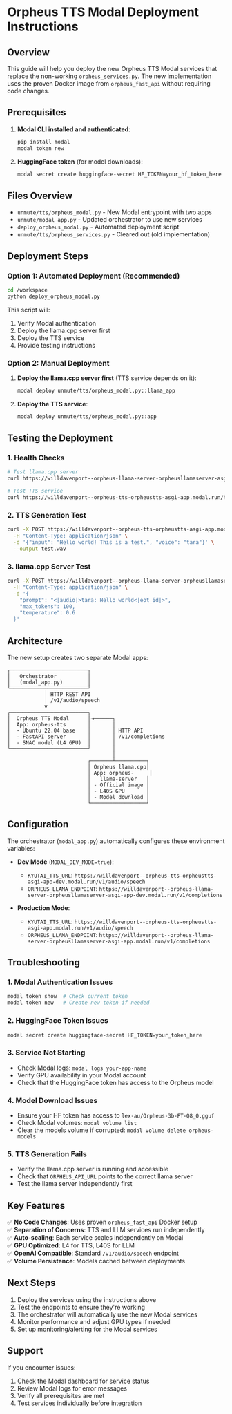 # Orpheus TTS Modal Deployment Instructions

## Overview

This guide will help you deploy the new Orpheus TTS Modal services that replace the non-working `orpheus_services.py`. The new implementation uses the proven Docker image from `orpheus_fast_api` without requiring code changes.

## Prerequisites

1. **Modal CLI installed and authenticated**:
   ```bash
   pip install modal
   modal token new
   ```

2. **HuggingFace token** (for model downloads):
   ```bash
   modal secret create huggingface-secret HF_TOKEN=your_hf_token_here
   ```

## Files Overview

- `unmute/tts/orpheus_modal.py` - New Modal entrypoint with two apps
- `unmute/modal_app.py` - Updated orchestrator to use new services  
- `deploy_orpheus_modal.py` - Automated deployment script
- `unmute/tts/orpheus_services.py` - Cleared out (old implementation)

## Deployment Steps

### Option 1: Automated Deployment (Recommended)

```bash
cd /workspace
python deploy_orpheus_modal.py
```

This script will:
1. Verify Modal authentication
2. Deploy the llama.cpp server first
3. Deploy the TTS service
4. Provide testing instructions

### Option 2: Manual Deployment

1. **Deploy the llama.cpp server first** (TTS service depends on it):
   ```bash
   modal deploy unmute/tts/orpheus_modal.py::llama_app
   ```

2. **Deploy the TTS service**:
   ```bash
   modal deploy unmute/tts/orpheus_modal.py::app
   ```

## Testing the Deployment

### 1. Health Checks

```bash
# Test llama.cpp server
curl https://willdavenport--orpheus-llama-server-orpheusllamaserver-asgi-app.modal.run/health

# Test TTS service  
curl https://willdavenport--orpheus-tts-orpheustts-asgi-app.modal.run/health
```

### 2. TTS Generation Test

```bash
curl -X POST https://willdavenport--orpheus-tts-orpheustts-asgi-app.modal.run/v1/audio/speech \
  -H "Content-Type: application/json" \
  -d '{"input": "Hello world! This is a test.", "voice": "tara"}' \
  --output test.wav
```

### 3. llama.cpp Server Test

```bash
curl -X POST https://willdavenport--orpheus-llama-server-orpheusllamaserver-asgi-app.modal.run/v1/completions \
  -H "Content-Type: application/json" \
  -d '{
    "prompt": "<|audio|>tara: Hello world<|eot_id|>",
    "max_tokens": 100,
    "temperature": 0.6
  }'
```

## Architecture

The new setup creates two separate Modal apps:

```
┌─────────────────────────┐
│   Orchestrator          │
│   (modal_app.py)        │  
└───────────┬─────────────┘
            │ HTTP REST API
            │ /v1/audio/speech
            ▼
┌─────────────────────────┐
│  Orpheus TTS Modal      │◄──────┐
│  App: orpheus-tts       │       │
│  - Ubuntu 22.04 base    │       │ HTTP API
│  - FastAPI server       │       │ /v1/completions
│  - SNAC model (L4 GPU)  │       │
└─────────────────────────┘       │
                                  │
                          ┌───────┴──────────┐
                          │ Orpheus llama.cpp│
                          │ App: orpheus-     │
                          │   llama-server   │
                          │ - Official image │
                          │ - L40S GPU       │
                          │ - Model download │
                          └──────────────────┘
```

## Configuration

The orchestrator (`modal_app.py`) automatically configures these environment variables:

- **Dev Mode** (`MODAL_DEV_MODE=true`):
  - `KYUTAI_TTS_URL`: `https://willdavenport--orpheus-tts-orpheustts-asgi-app-dev.modal.run/v1/audio/speech`
  - `ORPHEUS_LLAMA_ENDPOINT`: `https://willdavenport--orpheus-llama-server-orpheusllamaserver-asgi-app-dev.modal.run/v1/completions`

- **Production Mode**:
  - `KYUTAI_TTS_URL`: `https://willdavenport--orpheus-tts-orpheustts-asgi-app.modal.run/v1/audio/speech`
  - `ORPHEUS_LLAMA_ENDPOINT`: `https://willdavenport--orpheus-llama-server-orpheusllamaserver-asgi-app.modal.run/v1/completions`

## Troubleshooting

### 1. Modal Authentication Issues
```bash
modal token show  # Check current token
modal token new   # Create new token if needed
```

### 2. HuggingFace Token Issues  
```bash
modal secret create huggingface-secret HF_TOKEN=your_token_here
```

### 3. Service Not Starting
- Check Modal logs: `modal logs your-app-name`
- Verify GPU availability in your Modal account
- Check that the HuggingFace token has access to the Orpheus model

### 4. Model Download Issues
- Ensure your HF token has access to `lex-au/Orpheus-3b-FT-Q8_0.gguf`
- Check Modal volumes: `modal volume list`
- Clear the models volume if corrupted: `modal volume delete orpheus-models`

### 5. TTS Generation Fails
- Verify the llama.cpp server is running and accessible
- Check that `ORPHEUS_API_URL` points to the correct llama server
- Test the llama server independently first

## Key Features

✅ **No Code Changes**: Uses proven `orpheus_fast_api` Docker setup  
✅ **Separation of Concerns**: TTS and LLM services run independently  
✅ **Auto-scaling**: Each service scales independently on Modal  
✅ **GPU Optimized**: L4 for TTS, L40S for LLM  
✅ **OpenAI Compatible**: Standard `/v1/audio/speech` endpoint  
✅ **Volume Persistence**: Models cached between deployments  

## Next Steps

1. Deploy the services using the instructions above
2. Test the endpoints to ensure they're working
3. The orchestrator will automatically use the new Modal services
4. Monitor performance and adjust GPU types if needed
5. Set up monitoring/alerting for the Modal services

## Support

If you encounter issues:
1. Check the Modal dashboard for service status
2. Review Modal logs for error messages  
3. Verify all prerequisites are met
4. Test services individually before integration